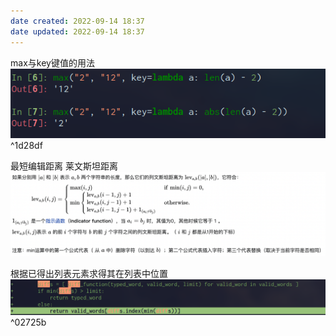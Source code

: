 ```yaml
---
date created: 2022-09-14 18:37
date updated: 2022-09-14 18:37
---
```


max与key键值的用法
![](./attachments/Pasted%20image%2020220913160324.png) ^1d28df

最短编辑距离 莱文斯坦距离
![](./attachments/Pasted%20image%2020220913215338.png)

根据已得出列表元素求得其在列表中位置
![](./attachments/Pasted%20image%2020220914095322.png) ^02725b
